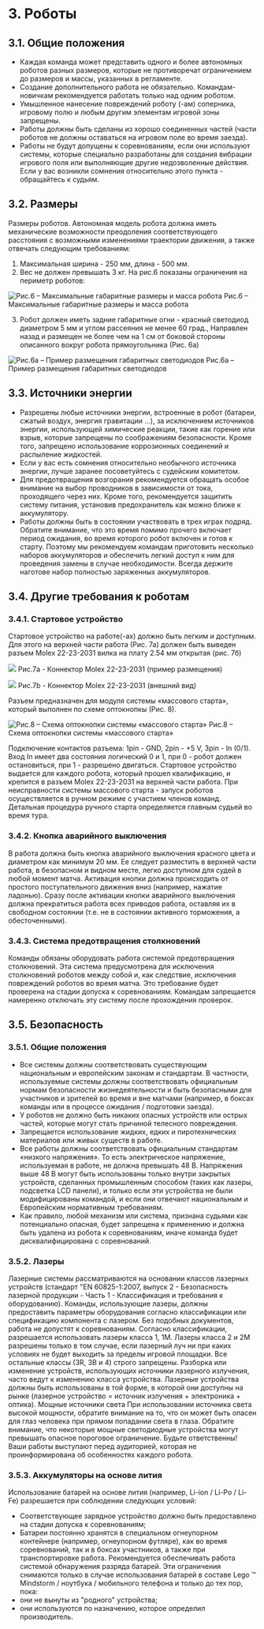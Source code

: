 # 3. Роботы

## 3.1. Общие положения

* Каждая команда может представить одного и более автономных роботов разных размеров,
которые не противоречат ограничением до размеров и массы, указанных в регламенте. 
* Создание дополнительного работа не обязательно. Командам-новичкам рекомендуется
работать только над одним роботом. 
* Умышленное нанесение повреждений роботу (-ам) соперника, игровому полю и любым
другим элементам игровой зоны запрещены. 
* Работы должны быть сделаны из хорошо соединенных частей (части роботов не должны
оставаться на игровом поле во время заезда). 
* Работы не будут допущены к соревнованиям, если они используют системы, которые
специально разработаны для создания вибрации игрового поля или выполняющие другие
недозволенные действия. Если у вас возникли сомнения относительно этого пункта - обращайтесь к
судьям.

## 3.2. Размеры

Размеры роботов. Автономная модель робота должна иметь механические возможности преодоления
соответствующего расстояния с возможными изменениями траектории движения, а также
отвечать следующим требованиям:
1. Максимальная ширина - 250 мм, длина - 500 мм.
2. Вес не должен превышать 3 кг. На рис.6 показаны ограничения на периметр роботов:

![Рис.6 – Максимальные габаритные размеры и масса робота](../images/6.png)
Рис.6 – Максимальные габаритные размеры и масса робота

3. Робот должен иметь задние габаритные огни - красный светодиод диаметром 5 мм и углом
рассеяния не менее 60 град., Направлен назад и размещен не более чем на 1 см от боковой стороны
описанного вокруг робота прямоугольника (Рис. 6a)

![Рис.6a – Пример размещения габаритных светодиодов](../images/6a.png)
Рис.6a – Пример размещения габаритных светодиодов

## 3.3. Источники энергии

* Разрешены любые источники энергии, встроенные в робот (батареи, сжатый воздух, энергия
гравитации ...), за исключением источников энергии, использующей химические реакции, такие как
горение или взрыв, которые запрещены по соображениям безопасности. Кроме того, запрещено
использование коррозионных соединений и распыление жидкостей.
* Если у вас есть сомнения относительно необычного источника энергии, лучше заранее
посоветуйтесь с судейским комитетом.
* Для предотвращения возгорания рекомендуется обращать особое внимание на выбор
проводников в зависимости от тока, проходящего через них. Кроме того, рекомендуется защитить
систему питания, установив предохранитель как можно ближе к аккумулятору.
* Работы должны быть в состоянии участвовать в трех играх подряд. Обратите внимание, что
это время помимо прочего включает период ожидания, во время которого робот включен и готов к
старту. Поэтому мы рекомендуем командам приготовить несколько наборов аккумуляторов и
обеспечить легкий доступ к ним для проведения замены в случае необходимости. Всегда держите
наготове набор полностью заряженных аккумуляторов.

## 3.4. Другие требования к роботам

### 3.4.1. Стартовое устройство

Стартовое устройство на работе(-ах) должно быть легким и доступным. Для этого на верхней
части работа (Рис. 7а) должен быть выведен разъем Molex 22-23-2031 вилка на плату 2.54 мм
открытая (рис. 7б)

![](../images/7a.png)
Рис.7a - Коннектор Molex 22-23-2031 (пример размещения)

![](../images/7b.png)
Рис.7b - Коннектор Molex 22-23-2031 (внешний вид) 

Разъем предназначен для модуля системы «массового старта», который выполнен по схеме
оптокнопкы (Рис. 8).

![Рис.8 – Схема оптокнопки системы «массового старта»](../images/8.png)
Рис.8 – Схема оптокнопки системы «массового старта»

Подключение контактов разъема: 1pin - GND, 2pin - +5 V, 3pin - In (0/1).
Вход In имеет два состояния логический 0 и 1, при 0 - робот должен остановиться, при 1 - разрешено двигаться.
Стартовое устройство выдается для каждого робота, который прошел квалификацию, и крепится
в разъем Molex 22-23-2031 на верхней части работа.
При неисправности системы массового старта - запуск роботов осуществляется в ручном
режиме с участием членов команд. Детальная процедура ручного старта определяется главным
судьей во время тура.

### 3.4.2. Кнопка аварийного выключения

В работа должна быть кнопка аварийного выключения красного цвета и диаметром как минимум
20 мм. Ее следует разместить в верхней части работа, в безопасном и видном месте, легко доступном
для судей в любой момент матча. Активация кнопки должна происходить от простого
поступательного движения вниз (например, нажатие ладонью).
Сразу после активации кнопки аварийного выключения должна прекратиться работа всех
приводов работа, оставляя их в свободном состоянии (т.е. не в состоянии активного торможения, а
обесточенными).

### 3.4.3. Система предотвращения столкновений

Команды обязаны оборудовать работа системой предотвращения столкновений. Эта система
предусмотрена для исключения столкновений роботов между собой и, как следствие, исключения
повреждений роботов во время матча.
Это требование будет проверена на стадии допуска к соревнованиям. Командам запрещается
намеренно отключать эту систему после прохождения проверок.

## 3.5. Безопасность

### 3.5.1. Общие положения

* Все системы должны соответствовать существующим национальным и европейским законам
и стандартам. В частности, используемые системы должны соответствовать официальным нормам
безопасности жизнедеятельности и быть безопасными для участников и зрителей во время и вне
матчами (например, в боксах команды или в процессе ожидания / подготовки заезда). 
* У роботов не должно быть никаких опасных устройств или острых частей, которые могут
стать причиной телесного повреждения. 
* Запрещается использование жидких, едких и пиротехнических материалов или живых
существ в работе. 
* Все работы должны соответствовать официальным стандартам «низкого напряжения». То
есть электрическое напряжение, используемая в работе, не должна превышать 48 В. Напряжения
выше 48 В могут быть использованы только внутри закрытых устройств, сделанных промышленным
способом (таких как лазеры, подсветка LCD панели), и только если эти устройства не были
модифицированы командой, и если они отвечают национальным и Европейским нормативным
требованиям. 
* Как правило, любой механизм или система, признана судьями как потенциально опасная,
будет запрещена к применению и должна быть удалена из робота к соревнованиям, иначе команда
будет дисквалифицирована с соревнований.

### 3.5.2. Лазеры

Лазерные системы рассматриваются на основании классов лазерных устройств (стандарт "EN
60825-1:2007, выпуск 2 - Безопасность лазерной продукции - Часть 1 - Классификация и требования к оборудованию). Команды, использующие лазеры,
должны предоставить параметры оборудования согласно классификации или
спецификацию компонента с лазером. Без подобных документов, работа не допустят к
соревнованиям.
Согласно классификации, разрешается использовать лазеры класса 1, 1М.
Лазеры класса 2 и 2М разрешены только в том случае, если лазерный луч ни при каких условиях
не будет выходить за пределы игровой площадки.
Все остальные классы (3R, 3B и 4) строго запрещены.
Разборка или изменение устройств, использующих источники лазерного излучения, часто ведут к
изменению класса устройства. Лазерные устройства должны быть использованы в той форме, в которой они
доступны на рынке (лазерное устройство = источник излучения + электроника + оптика).
Мощные источники света
При использовании источника света высокой мощности, обратите внимание на то, что он может
быть опасен для глаз человека при прямом попадании света в глаза.
Обратите внимание, что некоторые мощные светодиодные устройства могут превышать опасное
пороговое ограничение.
Будьте ответственны! Ваши работы выступают перед аудиторией, которая не проинформирована
об особенностях каждого робота.

### 3.5.3. Аккумуляторы на основе лития

Использование батарей на основе лития (например, Li-ion / Li-Po / Li-Fe) разрешается при
соблюдении следующих условий: 
* Соответствующее зарядное устройство должно быть предоставлено на стадии допуска к
соревнованиям; 
* Батареи постоянно хранятся в специальном огнеупорном контейнере (например, огнеупорном
футляре), как во время соревнований, так и в боксах участников, а также при транспортировке
работа.
Рекомендуется обеспечивать работа системой обнаружения разряда батарей.
Эти ограничения снимаются только в случае использования батарей в составе Lego ™ Mindstorm
/ ноутбука / мобильного телефона и только до тех пор, пока: 
* они не вынуты из "родного" устройства; 
* они используются по назначению, которое определил производитель.
